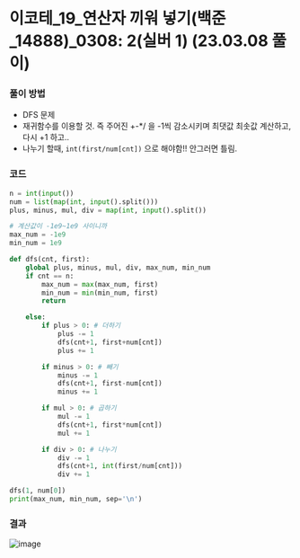 # 이코테_19_연산자 끼워 넣기(백준_14888)_0308: 2(실버 1) (23.03.08 풀이)

### 풀이 방법
- DFS 문제
- 재귀함수를 이용할 것. 즉 주어진 +-*/ 을 -1씩 감소시키며 최댓값 최솟값 계산하고, 다시 +1 하고..
- 나누기 할때, `int(first/num[cnt])` 으로 해야함!! 안그러면 틀림.

### 코드
```python
n = int(input())
num = list(map(int, input().split()))
plus, minus, mul, div = map(int, input().split())

# 계산값이 -1e9~1e9 사이니까
max_num = -1e9
min_num = 1e9

def dfs(cnt, first):
    global plus, minus, mul, div, max_num, min_num
    if cnt == n:
        max_num = max(max_num, first)
        min_num = min(min_num, first)
        return

    else:
        if plus > 0: # 더하기
            plus -= 1
            dfs(cnt+1, first+num[cnt])
            plus += 1

        if minus > 0: # 빼기
            minus -= 1
            dfs(cnt+1, first-num[cnt])
            minus += 1

        if mul > 0: # 곱하기
            mul -= 1
            dfs(cnt+1, first*num[cnt])
            mul += 1

        if div > 0: # 나누기
            div -= 1
            dfs(cnt+1, int(first/num[cnt]))
            div += 1

dfs(1, num[0])
print(max_num, min_num, sep='\n')
```

### 결과
![image](https://user-images.githubusercontent.com/69101394/223647941-dae14911-efd9-4a02-8a27-70fc44b5b89e.png)
